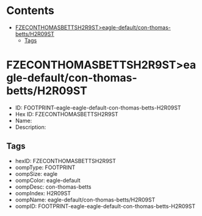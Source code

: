 



Contents
========

* [FZECONTHOMASBETTSH2R9ST>eagle-default/con-thomas-betts/H2R09ST](#fzeconthomasbettsh2r9steagle-defaultcon-thomas-bettsh2r09st)
	* [Tags](#tags)

# FZECONTHOMASBETTSH2R9ST>eagle-default/con-thomas-betts/H2R09ST

- ID: FOOTPRINT-eagle-eagle-default-con-thomas-betts-H2R09ST
- Hex ID: FZECONTHOMASBETTSH2R9ST
- Name: 
- Description: 

## Tags

- hexID: FZECONTHOMASBETTSH2R9ST
- oompType: FOOTPRINT
- oompSize: eagle
- oompColor: eagle-default
- oompDesc: con-thomas-betts
- oompIndex: H2R09ST
- oompName: eagle-default/con-thomas-betts/H2R09ST
- oompID: FOOTPRINT-eagle-eagle-default-con-thomas-betts-H2R09ST
